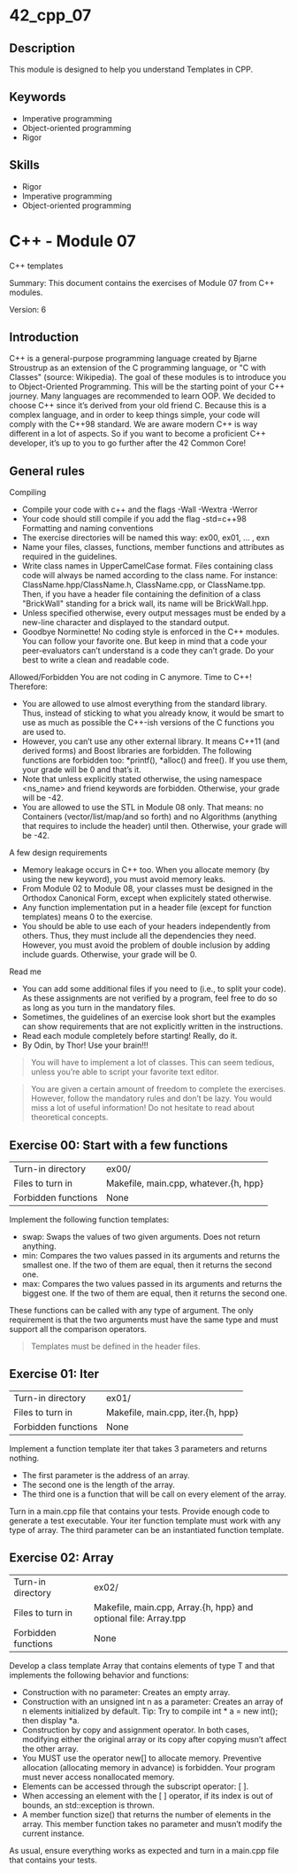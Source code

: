 # 42_cpp_07

## Description

This module is designed to help you understand Templates in CPP.

## Keywords
* Imperative programming
* Object-oriented programming
* Rigor

## Skills
* Rigor
* Imperative programming
* Object-oriented programming

# C++ - Module 07
C++ templates

Summary: This document contains the exercises of Module 07 from C++ modules.

Version: 6

## Introduction
C++ is a general-purpose programming language created by Bjarne Stroustrup as an extension of the C programming language, or "C with Classes" (source: Wikipedia). The goal of these modules is to introduce you to Object-Oriented Programming. This will be the starting point of your C++ journey. Many languages are recommended to learn OOP. We decided to choose C++ since it’s derived from your old friend C. Because this is a complex language, and in order to keep things simple, your code will comply with the C++98 standard. We are aware modern C++ is way different in a lot of aspects. So if you want to become a proficient C++ developer, it’s up to you to go further after the 42 Common Core!

## General rules
Compiling
* Compile your code with c++ and the flags -Wall -Wextra -Werror
* Your code should still compile if you add the flag -std=c++98 Formatting and naming conventions
* The exercise directories will be named this way: ex00, ex01, ... , exn
* Name your files, classes, functions, member functions and attributes as required in the guidelines.
* Write class names in UpperCamelCase format. Files containing class code will always be named according to the class name. For instance: ClassName.hpp/ClassName.h, ClassName.cpp, or ClassName.tpp. Then, if you have a header file containing the definition of a class "BrickWall" standing for a brick wall, its name will be BrickWall.hpp.
* Unless specified otherwise, every output messages must be ended by a new-line character and displayed to the standard output.
* Goodbye Norminette! No coding style is enforced in the C++ modules. You can follow your favorite one. But keep in mind that a code your peer-evaluators can’t understand is a code they can’t grade. Do your best to write a clean and readable code.

Allowed/Forbidden
You are not coding in C anymore. Time to C++! Therefore:
* You are allowed to use almost everything from the standard library. Thus, instead of sticking to what you already know, it would be smart to use as much as possible the C++-ish versions of the C functions you are used to.
* However, you can’t use any other external library. It means C++11 (and derived forms) and Boost libraries are forbidden. The following functions are forbidden too: *printf(), *alloc() and free(). If you use them, your grade will be 0 and that’s it.
* Note that unless explicitly stated otherwise, the using namespace <ns_name> and friend keywords are forbidden. Otherwise, your grade will be -42.
* You are allowed to use the STL in Module 08 only. That means: no Containers (vector/list/map/and so forth) and no Algorithms (anything that
requires to include the <algorithm> header) until then. Otherwise, your grade will be -42.

A few design requirements
* Memory leakage occurs in C++ too. When you allocate memory (by using the new keyword), you must avoid memory leaks.
* From Module 02 to Module 08, your classes must be designed in the Orthodox Canonical Form, except when explicitely stated otherwise.
* Any function implementation put in a header file (except for function templates) means 0 to the exercise.
* You should be able to use each of your headers independently from others. Thus, they must include all the dependencies they need. However, you must avoid the problem of double inclusion by adding include guards. Otherwise, your grade will be 0.

Read me
* You can add some additional files if you need to (i.e., to split your code). As these assignments are not verified by a program, feel free to do so as long as you turn in the mandatory files.
* Sometimes, the guidelines of an exercise look short but the examples can show requirements that are not explicitly written in the instructions.
* Read each module completely before starting! Really, do it.
* By Odin, by Thor! Use your brain!!!

> You will have to implement a lot of classes. This can seem tedious, unless you’re able to script your favorite text editor.

> You are given a certain amount of freedom to complete the exercises. However, follow the mandatory rules and don’t be lazy. You would miss a lot of useful information! Do not hesitate to read about theoretical concepts.


## Exercise 00: Start with a few functions
| | |
 :--- | :--- 
Turn-in directory | ex00/
Files to turn in | Makefile, main.cpp, whatever.{h, hpp}
Forbidden functions | None

Implement the following function templates:
* swap: Swaps the values of two given arguments. Does not return anything.
* min: Compares the two values passed in its arguments and returns the smallest one. If the two of them are equal, then it returns the second one.
* max: Compares the two values passed in its arguments and returns the biggest one. If the two of them are equal, then it returns the second one.

These functions can be called with any type of argument. The only requirement is that the two arguments must have the same type and must support all the comparison operators.

> Templates must be defined in the header files.

## Exercise 01: Iter
| | |
 :--- | :--- 
Turn-in directory | ex01/
Files to turn in | Makefile, main.cpp, iter.{h, hpp}
Forbidden functions | None

Implement a function template iter that takes 3 parameters and returns nothing.
* The first parameter is the address of an array.
* The second one is the length of the array.
* The third one is a function that will be call on every element of the array.

Turn in a main.cpp file that contains your tests. Provide enough code to generate a test executable. Your iter function template must work with any type of array. The third parameter can be an instantiated function template.

## Exercise 02: Array
| | |
 :--- | :--- 
Turn-in directory | ex02/
Files to turn in | Makefile, main.cpp, Array.{h, hpp} and optional file: Array.tpp
Forbidden functions | None

Develop a class template Array that contains elements of type T and that implements the following behavior and functions:
* Construction with no parameter: Creates an empty array.
* Construction with an unsigned int n as a parameter: Creates an array of n elements initialized by default. Tip: Try to compile int * a = new int(); then display *a.
* Construction by copy and assignment operator. In both cases, modifying either the original array or its copy after copying musn’t affect the other array.
* You MUST use the operator new[] to allocate memory. Preventive allocation (allocating memory in advance) is forbidden. Your program must never access nonallocated memory.
* Elements can be accessed through the subscript operator: [ ].
* When accessing an element with the [ ] operator, if its index is out of bounds, an std::exception is thrown.
* A member function size() that returns the number of elements in the array. This member function takes no parameter and musn’t modify the current instance.

As usual, ensure everything works as expected and turn in a main.cpp file that contains your tests.
